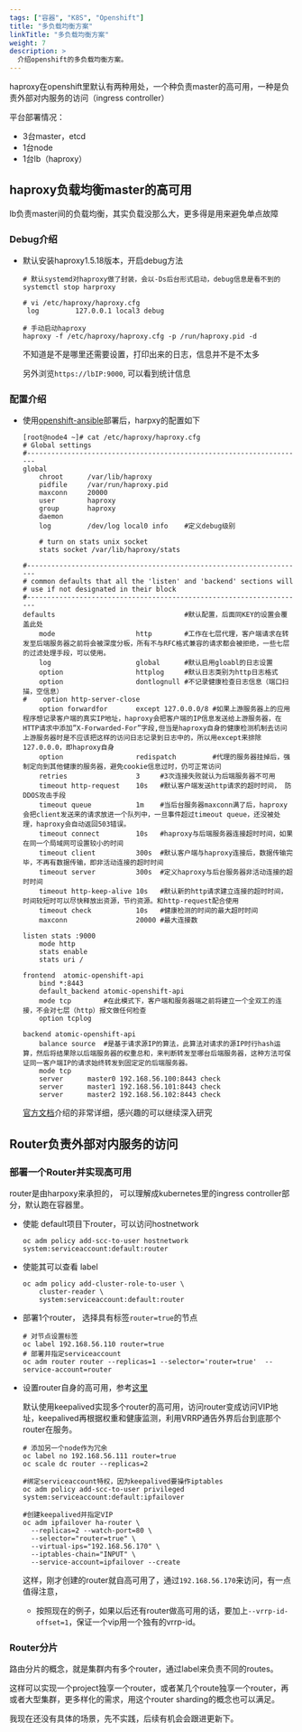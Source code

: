 ```yaml
---
tags: ["容器", "K8S", "Openshift"]
title: "多负载均衡方案"
linkTitle: "多负载均衡方案"
weight: 7
description: >
  介绍openshift的多负载均衡方案。 
---
```


haproxy在openshift里默认有两种用处，一个种负责master的高可用，一种是负责外部对内服务的访问（ingress controller）

平台部署情况：
- 3台master，etcd
- 1台node
- 1台lb（haproxy）

## haproxy负载均衡master的高可用

lb负责master间的负载均衡，其实负载没那么大，更多得是用来避免单点故障

### Debug介绍

- 默认安装haproxy1.5.18版本，开启debug方法
  ```
  # 默认systemd对haproxy做了封装，会以-Ds后台形式启动，debug信息是看不到的
  systemctl stop harproxy

  # vi /etc/haproxy/haproxy.cfg
   log         127.0.0.1 local3 debug

  # 手动启动haproxy
  haproxy -f /etc/haproxy/haproxy.cfg -p /run/haproxy.pid -d
  ```
  不知道是不是哪里还需要设置，打印出来的日志，信息并不是不太多

  另外浏览``https://lbIP:9000``, 可以看到统计信息

### 配置介绍

- 使用[openshift-ansible](https://github.com/xiaoping378/openshift-deploy)部署后，harpxy的配置如下

  ```
  [root@node4 ~]# cat /etc/haproxy/haproxy.cfg
  # Global settings
  #---------------------------------------------------------------------
  global
      chroot      /var/lib/haproxy
      pidfile     /var/run/haproxy.pid
      maxconn     20000
      user        haproxy
      group       haproxy
      daemon
      log         /dev/log local0 info    #定义debug级别

      # turn on stats unix socket
      stats socket /var/lib/haproxy/stats

  #---------------------------------------------------------------------
  # common defaults that all the 'listen' and 'backend' sections will
  # use if not designated in their block
  #---------------------------------------------------------------------
  defaults                                #默认配置，后面同KEY的设置会覆盖此处
      mode                    http        #工作在七层代理，客户端请求在转发至后端服务器之前将会被深度分板，所有不与RFC格式兼容的请求都会被拒绝，一些七层的过滤处理手段，可以使用。
      log                     global      #默认启用gloabl的日志设置
      option                  httplog     #默认日志类别为http日志格式
      option                  dontlognull #不记录健康检查日志信息（端口扫描，空信息）
  #    option http-server-close
      option forwardfor       except 127.0.0.0/8 #如果上游服务器上的应用程序想记录客户端的真实IP地址，haproxy会把客户端的IP信息发送给上游服务器，在HTTP请求中添加”X-Forwarded-For”字段,但当是haproxy自身的健康检测机制去访问上游服务器时是不应该把这样的访问日志记录到日志中的，所以用except来排除127.0.0.0，即haproxy自身
      option                  redispatch         #代理的服务器挂掉后，强制定向到其他健康的服务器，避免cookie信息过时，仍可正常访问
      retries                 3     #3次连接失败就认为后端服务器不可用
      timeout http-request    10s   #默认客户端发送http请求的超时时间， 防DDOS攻击手段
      timeout queue           1m    #当后台服务器maxconn满了后，haproxy会把client发送来的请求放进一个队列中，一旦事件超过timeout queue，还没被处理，haproxy会自动返回503错误。
      timeout connect         10s   #haproxy与后端服务器连接超时时间，如果在同一个局域网可设置较小的时间
      timeout client          300s  #默认客户端与haproxy连接后，数据传输完毕，不再有数据传输，即非活动连接的超时时间
      timeout server          300s  #定义haproxy与后台服务器非活动连接的超时时间
      timeout http-keep-alive 10s   #默认新的http请求建立连接的超时时间，时间较短时可以尽快释放出资源，节约资源。和http-request配合使用
      timeout check           10s   #健康检测的时间的最大超时时间
      maxconn                 20000 #最大连接数

  listen stats :9000
      mode http
      stats enable
      stats uri /

  frontend  atomic-openshift-api
      bind *:8443
      default_backend atomic-openshift-api
      mode tcp        #在此模式下，客户端和服务器端之前将建立一个全双工的连接，不会对七层（http）报文做任何检查
      option tcplog

  backend atomic-openshift-api
      balance source  #是基于请求源IP的算法，此算法对请求的源IP时行hash运算，然后将结果除以后端服务器的权重总和，来判断转发至哪台后端服务器，这种方法可保证同一客户端IP的请求始终转发到固定定的后端服务器。
      mode tcp
      server      master0 192.168.56.100:8443 check
      server      master1 192.168.56.101:8443 check
      server      master2 192.168.56.102:8443 check
  ```

  [官方文档](http://cbonte.github.io/haproxy-dconv/1.5/configuration.html)介绍的非常详细，感兴趣的可以继续深入研究


## Router负责外部对内服务的访问

### 部署一个Router并实现高可用
  router是由harpoxy来承担的， 可以理解成kubernetes里的ingress controller部分，默认跑在容器里。

  - 使能 default项目下router，可以访问hostnetwork

        oc adm policy add-scc-to-user hostnetwork system:serviceaccount:default:router

  - 使能其可以查看 label

        oc adm policy add-cluster-role-to-user \
            cluster-reader \
            system:serviceaccount:default:router

  - 部署1个router， 选择具有标签``router=true``的节点
  
        # 对节点设置标签
        oc label 192.168.56.110 router=true
        # 部署并指定serviceaccount
        oc adm router router --replicas=1 --selector='router=true'  --service-account=router


  - 设置router自身的高可用，参考[这里](https://docs.openshift.org/latest/admin_guide/high_availability.html#admin-guide-high-availability)

      默认使用keepalived实现多个router的高可用，访问router变成访问VIP地址，keepalived再根据权重和健康监测，利用VRRP通告外界后台到底那个router在服务。

        # 添加另一个node作为冗余
        oc label no 192.168.56.111 router=true
        oc scale dc router --replicas=2

        #绑定serviceaccount特权，因为keepalived要操作iptables
        oc adm policy add-scc-to-user privileged system:serviceaccount:default:ipfailover

        #创建keepalived并指定VIP
        oc adm ipfailover ha-router \
          --replicas=2 --watch-port=80 \
          --selector="router=true" \
          --virtual-ips="192.168.56.170" \
          --iptables-chain="INPUT" \
          --service-account=ipfailover --create

      这样，刚才创建的router就自高可用了，通过``192.168.56.170``来访问，有一点值得注意，
      - 按照现在的例子，如果以后还有router做高可用的话，要加上``--vrrp-id-offset=1``，保证一个vip用一个独有的vrrp-id。

### Router分片

路由分片的概念，就是集群内有多个router，通过label来负责不同的routes。

这样可以实现一个project独享一个router，或者某几个route独享一个router，再或者大型集群，更多样化的需求，用这个router sharding的概念也可以满足。

我现在还没有具体的场景，先不实践，后续有机会会跟进更新下。
